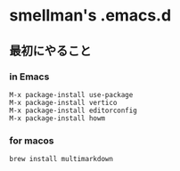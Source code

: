 # smellman's .emacs.d

## 最初にやること

### in Emacs
	
```
M-x package-install use-package
M-x package-install vertico
M-x package-install editorconfig
M-x package-install howm
```

### for macos

``` shell
brew install multimarkdown
```
